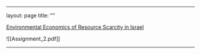 
---
layout: page
title: ""


[Environmental Economics of Resource Scarcity in Israel]("amadkayani.github.io/Assignment_2.pdf")


![[Assignment_2.pdf]]

---
